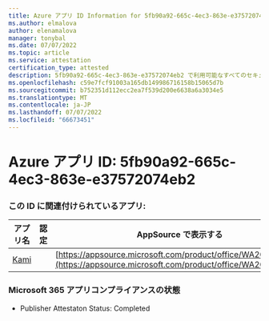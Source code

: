 ```yaml
---
title: Azure アプリ ID Information for 5fb90a92-665c-4ec3-863e-e37572074eb2
ms.author: elmalova
author: elenamalova
manager: tonybal
ms.date: 07/07/2022
ms.topic: article
ms.service: attestation
certification_type: attested
description: 5fb90a92-665c-4ec3-863e-e37572074eb2 で利用可能なすべてのセキュリティとコンプライアンス情報。
ms.openlocfilehash: c59e7fcf91003a165db149986716158b15065d7b
ms.sourcegitcommit: b752351d112ecc2ea7f539d200e6638a6a3034e5
ms.translationtype: MT
ms.contentlocale: ja-JP
ms.lasthandoff: 07/07/2022
ms.locfileid: "66673451"
---
```

# <a name="azure-app-id-5fb90a92-665c-4ec3-863e-e37572074eb2"></a>Azure アプリ ID: 5fb90a92-665c-4ec3-863e-e37572074eb2


### <a name="apps-associated-with-this-id"></a>この ID に関連付けられているアプリ:
| **アプリ名** | **認定** | **AppSource で表示する** |
|--------------|---------------|-----------------------|
| [Kami](../forward/WA200004148.md) |  | [https://appsource.microsoft.com/product/office/WA200004148](https://appsource.microsoft.com/product/office/WA200004148) |

### <a name="microsoft-365-app-compliance-status"></a>Microsoft 365 アプリコンプライアンスの状態
- Publisher Attestaton Status: Completed
